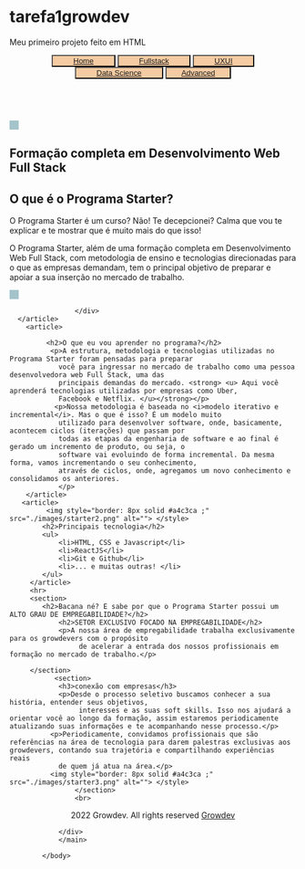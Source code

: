 # tarefa1growdev
Meu primeiro projeto feito em HTML
<!DOCTYPE html>
<html lang="pt-br">
<head>
    <meta charset="UTF-8">
    <meta http-equiv="X-UA-Compatible" content="IE=edge">
    <meta name="viewport" content="width=device-width, initial-scale=1.0">
    <link rel="shortcut icon" href="./images/alterado_favicon.ico" type="image/x-icon ">
    <title>Relembrando-Programa Starter</title>
</head>
<body>
    <header>
    <nav style="text-align: center;"> 
        <button style="background-color: #f4cba2  ;"> <a href="home.html" style="margin: 30px;">Home</a> </button>
    <button style="background-color: #f4cba2;"> <a href="fullstack.html" style="margin: 30px;">Fullstack </a> </button>
       <button style="background-color:#f4cba2 ;"> <a href="https://www.growdev.com.br/starter-uxui" style="margin: 30px;" target="_blank">UXUI</a></button>
        <button style="background-color: #f4cba2 ;"> <a href="https://www.growdev.com.br/starter-data-science" style="margin: 30px;" target="_blank">Data Science</a> </button>
        <button style="background-color: #f4cba2;"> <a href="https://www.growdev.com.br/advanced" style="margin: 20px;" target="_blank">Advanced</a> </button> 
    </nav>
    <br>
        </header>
        <main>
        <article>
        <div>
            <img style="border: 8px solid #a4c3ca;" src="./images/starter.png" alt=""> </style>
             <h1>Formação completa em Desenvolvimento Web Full Stack</h1>
              <h2>O que é o Programa Starter?</h2>
                <p>O Programa Starter é um curso? Não! Te decepcionei? Calma que vou te explicar e te mostrar que é
                    muito mais do que isso!</p> 
                    <p>O Programa Starter, além de uma formação completa em Desenvolvimento Web Full
                        Stack, com metodologia de ensino e tecnologias direcionadas para o que as empresas demandam, tem o principal objetivo de
                        preparar e apoiar a sua inserção no mercado de trabalho.</p>
                        <img style="border: 8px solid #a4c3ca;" src="./images/starter1.png" alt=""> </style>
    
                    </div>
      </article>    
        <article>
          
             <h2>O que eu vou aprender no programa?</h2>
              <p>A estrutura, metodologia e tecnologias utilizadas no Programa Starter foram pensadas para preparar
                você para ingressar no mercado de trabalho como uma pessoa desenvolvedora web Full Stack, uma das
                principais demandas do mercado. <strong> <u> Aqui você aprenderá tecnologias utilizadas por empresas como Uber,
                Facebook e Netflix. </u></strong></p>
               <p>Nossa metodologia é baseada no <i>modelo iterativo e incremental</i>. Mas o que é isso? É um modelo muito
                utilizado para desenvolver software, onde, basicamente, acontecem ciclos (iterações) que passam por
                todas as etapas da engenharia de software e ao final é gerado um incremento de produto, ou seja, o
                software vai evoluindo de forma incremental. Da mesma forma, vamos incrementando o seu conhecimento,
                através de ciclos, onde, agregamos um novo conhecimento e consolidamos os anteriores.
                </p>
        </article>
       <article> 
             <img style="border: 8px solid #a4c3ca ;" src="./images/starter2.png" alt=""> </style>
            <h2>Principais tecnologia</h2>
            <ul>
                <li>HTML, CSS e Javascript</li>
                <li>ReactJS</li>
                <li>Git e Github</li>
                <li>... e muitas outras! </li>
            </ul>  
         </article>
         <hr>
         <section>
            <h2>Bacana né? E sabe por que o Programa Starter possui um ALTO GRAU DE EMPREGABILIDADE?</h2>
                <h2>SETOR EXCLUSIVO FOCADO NA EMPREGABILIDADE</h2>
                <p>A nossa área de empregabilidade trabalha exclusivamente para os growdevers com o propósito
                     de acelerar a entrada dos nossos profissionais em formação no mercado de trabalho.</p>

         </section>
               <section>
                <h3>conexão com empresas</h3>
                <p>Desde o processo seletivo buscamos conhecer a sua história, entender seus objetivos,
                     interesses e as suas soft skills. Isso nos ajudará a orientar você ao longo da formação, assim estaremos periodicamente atualizando suas informações e te acompanhando nesse processo.</p>
              <p>Periodicamente, convidamos profissionais que são referências na área de tecnologia para darem palestras exclusivas aos growdevers, contando sua trajetória e compartilhando experiências reais 
                de quem já atua na área.</p>
              <img style="border: 8px solid #a4c3ca ;" src="./images/starter3.png" alt=""> </style>
                    </section>
                    <br>
<div>
                    <footer style="text-align: center;">2022 Growdev. All rights reserved <a href="http://www.growdev.com.br">Growdev</a></footer>
     
                </div>
                </main>
    
            </body>
</html>
